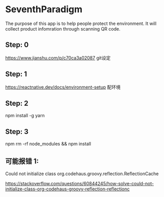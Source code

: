 # SeventhParadigm
The purpose of this app is to help people protect the environment. It will collect product infomration through scanning QR code.
## Step: 0
https://www.jianshu.com/p/c70ca3a02087 git设定
## Step: 1 
https://reactnative.dev/docs/environment-setup 配环境
## Step: 2
npm install -g yarn
## Step: 3
npm rm -rf node_modules && npm install

## 可能报错 1:

 Could not initialize class org.codehaus.groovy.reflection.ReflectionCache
 
https://stackoverflow.com/questions/60844245/how-solve-could-not-initialize-class-org-codehaus-groovy-reflection-reflectionc
